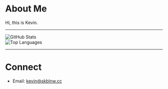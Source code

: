 # About Me

Hi, this is Kevin.  

---

![GitHub Stats](https://github-readme-stats.vercel.app/api?username=yourusername&show_icons=false&theme=default)  
![Top Languages](https://github-readme-stats.vercel.app/api/top-langs/?username=yourusername&layout=compact&theme=default)  

---

# Connect

- Email: kevin@skblnw.cc
